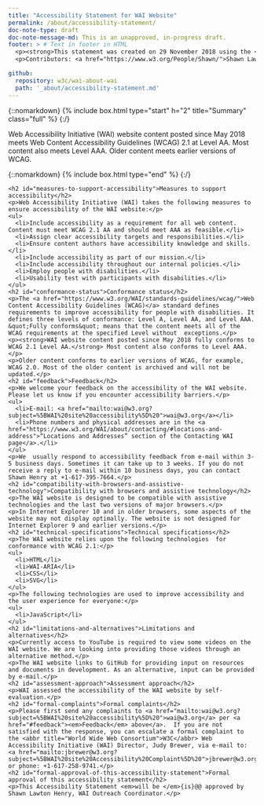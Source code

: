 ```yaml
---
title: "Accessibility Statement for WAI Website"
permalink: /about/accessibility-statement/
doc-note-type: draft
doc-note-message-md: This is an unapproved, in-progress draft.
footer: > # Text in footer in HTML
  <p><strong>This statement was created on 29 November 2018 using the <a href=" https://www.w3.org/WAI/planning/statements/">W3C Accessibility Statement Generator Tool</a>.</strong></p>
  <p>Contributors: <a href="https://www.w3.org/People/Shawn/">Shawn Lawton Henry</a>, <a href="https://www.w3.org/People/yatil/">Eric Eggert</a>, <a href="https://www.w3.org/People/shadi/">Shadi Abou-Zahra</a>, <a href="https://www.w3.org/People/Brewer/">Judy Brewer</a>, and <a href="https://www.w3.org/People/CMercier/">Coralie Mercier</a>.</p>

github:
  repository: w3c/wai-about-wai
  path: '_about/accessibility-statement.md'
---
```


{::nomarkdown}
{% include box.html type="start" h="2" title="Summary" class="full" %}
{:/}

Web Accessibility Initiative (WAI) website content posted since May 2018 meets Web Content Accessibility Guidelines (WCAG) 2.1 at Level AA. Most content also meets Level AAA. Older content meets earlier versions of WCAG.

{::nomarkdown}
{% include box.html type="end" %}
{:/}

    <h2 id="measures-to-support-accessibility">Measures to support accessibility</h2>
    <p>Web Accessibility Initiative (WAI) takes the following measures to ensure accessibility of the WAI website:</p>
    <ul>
      <li>Include accessibility as a requirement for all web content. Content must meet WCAG 2.1 AA and should meet AAA as feasible.</li>
      <li>Assign clear accessibility targets and responsibilities.</li>
      <li>Ensure content authors have accessibility knowledge and skills.</li>
      <li>Include accessibility as part of our mission.</li>
      <li>Include accessibility throughout our internal policies.</li>
      <li>Employ people with disabilities.</li>
      <li>Usability test with participants with disabilities.</li>
    </ul>
    <h2 id="conformance-status">Conformance status</h2>
    <p>The <a href="https://www.w3.org/WAI/standards-guidelines/wcag/">Web Content Accessibility Guidelines (WCAG)</a> standard defines requirements to improve accessibility for people with disabilities. It defines three levels of conformance: Level A, Level AA, and Level AAA. &quot;Fully conforms&quot; means that the content meets all of the WCAG requirements at the specified Level without  exceptions.</p>
    <p><strong>WAI website content posted since May 2018 fully conforms to WCAG 2.1 Level AA.</strong> Most content also conforms to Level AAA.</p>
    <p>Older content conforms to earlier versions of WCAG, for example, WCAG 2.0. Most of the older content is archived and will not be updated.</p>
    <h2 id="feedback">Feedback</h2>
    <p>We welcome your feedback on the accessibility of the WAI website. Please let us know if you encounter accessibility barriers.</p>
    <ul>
      <li>E-mail: <a href="mailto:wai@w3.org?subject=%5BWAI%20site%20accessibility%5D%20">wai@w3.org</a></li>
      <li>Phone numbers and physical addresses are in the <a href="https://www.w3.org/WAI/about/contacting/#locations-and-address">“Locations and Addresses” section of the Contacting WAI page</a>.</li>
    </ul>
    <p>We  usually respond to accessibility feedback from e-mail within 3-5 business days. Sometimes it can take up to 3 weeks. If you do not receive a reply to e-mail within 10 business days, you can contact Shawn Henry at +1-617-395-7664.</p>
    <h2 id="compatibility-with-browsers-and-assistive-technology">Compatibility with browsers and assistive technology</h2>
    <p>The WAI website is designed to be compatible with assistive technologies and the last two versions of major browsers.</p>
    <p>In Internet Explorer 10 and in older browsers, some aspects of the website may not display optimally. The website is not designed for Internet Explorer 9 and earlier versions.</p>
    <h2 id="technical-specifications">Technical specifications</h2>
    <p>The WAI website relies upon the following technologies  for conformance with WCAG 2.1:</p>
    <ul>
      <li>HTML</li>
      <li>WAI-ARIA</li>
      <li>CSS</li>
      <li>SVG</li>
    </ul>
    <p>The following technologies are used to improve accessibility and the user experience for everyone:</p>
    <ul>
      <li>JavaScript</li>
    </ul>
    <h2 id="limitations-and-alternatives">Limitations and alternatives</h2>
    <p>Currently access to YouTube is required to view some videos on the WAI website. We are looking into providing those videos through an alternative method.</p>
    <p>The WAI website links to GitHub for providing input on resources and documents in development. As an alternative, input can be provided by e-mail.</p>
    <h2 id="assessment-approach">Assessment approach</h2>
    <p>WAI assessed the accessibility of the WAI website by self-evaluation.</p>
    <h2 id="formal-complaints">Formal complaints</h2>
    <p>Please first send any complaints to <a href="mailto:wai@w3.org?subject=%5BWAI%20site%20accessibility%5D%20">wai@w3.org</a> per <a href="#feedback"><em>Feedback</em> above</a>.  If you are not satisfied with the response, you can escalate a formal complaint to the <abbr title="World Wide Web Consortium">W3C</abbr> Web Accessibility Initiative (WAI) Director, Judy Brewer, via e-mail to: <a href="mailto:jbrewer@w3.org?subject=%5BWAI%20site%20Accessibility%20Complaint%5D%20">jbrewer@w3.org</a>, or phone: +1-617-258-9741.</p>
    <h2 id="formal-approval-of-this-accessibility-statement">Formal approval of this accessibility statement</h2>
    <p>This Accessibility Statement <em>will be </em>{is}@@ approved by Shawn Lawton Henry, WAI Outreach Coordinator.</p>
